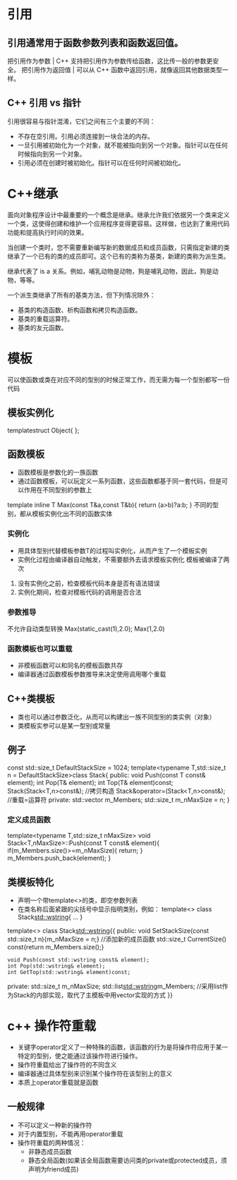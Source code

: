 # 引用
## 引用通常用于函数参数列表和函数返回值。
把引用作为参数	| C++ 支持把引用作为参数传给函数，这比传一般的参数更安全。
把引用作为返回值 | 	可以从 C++ 函数中返回引用，就像返回其他数据类型一样。
## C++ 引用 vs 指针
引用很容易与指针混淆，它们之间有三个主要的不同：
* 不存在空引用。引用必须连接到一块合法的内存。
* 一旦引用被初始化为一个对象，就不能被指向到另一个对象。指针可以在任何时候指向到另一个对象。
* 引用必须在创建时被初始化。指针可以在任何时间被初始化。
# C++继承
面向对象程序设计中最重要的一个概念是继承。继承允许我们依据另一个类来定义一个类，这使得创建和维护一个应用程序变得更容易。这样做，也达到了重用代码功能和提高执行时间的效果。

当创建一个类时，您不需要重新编写新的数据成员和成员函数，只需指定新建的类继承了一个已有的类的成员即可。这个已有的类称为基类，新建的类称为派生类。

继承代表了 is a 关系。例如，哺乳动物是动物，狗是哺乳动物，因此，狗是动物，等等。

一个派生类继承了所有的基类方法，但下列情况除外：
* 基类的构造函数、析构函数和拷贝构造函数。
* 基类的重载运算符。
* 基类的友元函数。

# 模板
可以使函数或类在对应不同的型别的时候正常工作，而无需为每一个型别都写一份代码
## 模板实例化
template<typename T >struct Object{ };
## 函数模板
* 函数模板是参数化的一族函数
* 通过函数模板，可以玩定义一系列函数，这些函数都基于同一套代码，但是可以作用在不同型别的参数上

template<typename T >
inline T Max(const T&a,const T&b){
    return (a>b)?a:b;
}
不同的型别，都从模板实例化出不同的函数实体
### 实例化
* 用具体型别代替模板参数T的过程叫实例化，从而产生了一个模板实例
* 实例化过程由编译器自动触发，不需要额外去请求模板实例化
模板被编译了两次
1. 没有实例化之前，检查模板代码本身是否有语法错误
2. 实例化期间，检查对模板代码的调用是否合法 
### 参数推导
不允许自动类型转换
Max(static_cast<double>(1),2.0);
Max<double>(1,2.0)
### 函数模板也可以重载
* 非模板函数可以和同名的模板函数共存
* 编译器通过函数模板参数推导来决定使用调用哪个重载
## C++类模板
* 类也可以通过参数泛化，从而可以构建出一族不同型别的类实例（对象）
* 类模板实参可以是某一型别或常量
## 例子
const std::size_t DefaultStackSize = 1024;
template<typename T,std::size_t n = DefaultStackSize>class Stack{
public:
    void Push(const T const& element);
    int Pop(T& element);
    int Top(T& element)const;
    Stack(Stack<T,n>const&);      //拷贝构造
    Stack<T>&operator=(Stack<T,n>const&); //重载=运算符
private:
    std::vector<T> m_Members;
    std::size_t m_nMaxSize = n;
}
### 定义成员函数 
template<typename T,std::size_t nMaxSize>
void Stack<T,nMaxSize>::Push(const T const& element){
    if(m_Members.size()>=m_nMaxSize){
        return;
    }
    m_Members.push_back(element);
}
## 类模板特化
* 声明一个带template<>的类，即空参数列表
* 在类名称后面紧跟的尖括号中显示指明类别，例如：
template<>
class Stack<std::wstring>{
    ...
}

template<> class Stack<std::wstring>{{
public: 
    void SetStackSize(const std::size_t n){m_nMaxSize = n;}       //添加新的成员函数
    std::size_t CurrentSize() const{return m_Members.size();}

    void Push(const std::wstring const& element);
    int Pop(std::wstring& element);
    int GetTop(std::wstring& element)const;
private:
    std::size_t m_nMaxSize;
    std::list<std::wstring>m_Members;    //采用list作为Stack的内部实现，取代了主模板中用vector实现的方式
}}

# c++ 操作符重载
* 关键字operator定义了一种特殊的函数，该函数的行为是将操作符应用于某一特定的型别，使之能通过该操作符进行操作。
* 操作符重载给出了操作符的不同含义
* 编译器通过具体型别来识别某个操作符在该型别上的意义
* 本质上operator重载就是函数
## 一般规律
* 不可以定义一种新的操作符
* 对于内置型别，不能再用operator重载
* 操作符重载的两种情况：
   * 非静态成员函数
   * 静态全局函数(如果该全局函数需要访问类的private或protected成员，须声明为friend成员)
